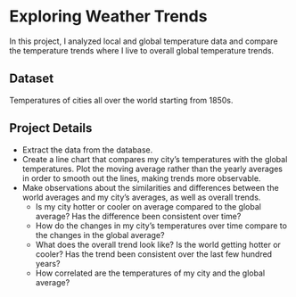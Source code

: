 # Exploring Weather Trends

In this project, I analyzed local and global temperature data and compare the temperature trends where I live to overall global temperature trends.

## Dataset

Temperatures of cities all over the world starting from 1850s.

## Project Details

- Extract the data from the database. 
- Create a line chart that compares my city’s temperatures with the global temperatures. Plot the moving average rather than the yearly averages in order to smooth out the lines, making trends more observable.
- Make observations about the similarities and differences between the world averages and my city’s averages, as well as overall trends.
  - Is my city hotter or cooler on average compared to the global average? Has the difference been consistent over time?
  - How do the changes in my city’s temperatures over time compare to the changes in the global average?
  - What does the overall trend look like? Is the world getting hotter or cooler? Has the trend been consistent over the last few hundred years?
  - How correlated are the temperatures of my city and the global average?
